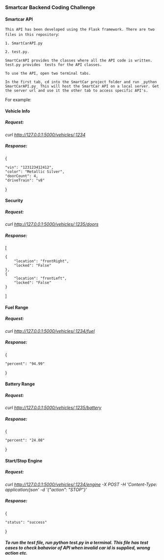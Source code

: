 ### Smartcar Backend Coding Challenge

#### Smartcar API

`This API has been developed using the Flask framework. There are two files in this repository`: 

`1. SmartCarAPI.py`

`2. test.py. `

`SmartCarAPI provides the classes where all the API code is written. test.py provides 
tests for the API classes.`


`To use the API, open two terminal tabs.`

`In the first tab, cd into the SmartCar project folder and run _python SmartCarAPI.py_
This will host the SmartCar API on a local server. Get the server url and use it the other tab to access specific API's.`

For example:

#### Vehicle Info

##### Request:

_curl http://127.0.0.1:5000/vehicles/:1234_

##### Response:

{

    "vin": "123123412412",
    "color": "Metallic Silver",
    "doorCount": 4,
    "driveTrain": "v8"
}

#### Security

##### Request:

_curl http://127.0.0.1:5000/vehicles/:1235/doors_

##### Response:

[

    {
        "location": "frontRight",
        "locked": "False"
    },
    {
        "location": "frontLeft",
        "locked": "False"
    }
]

#### Fuel Range

##### Request:

_curl http://127.0.0.1:5000/vehicles/:1234/fuel_

##### Response:

{

    "percent": "94.99"
}

#### Battery Range

##### Request:

_curl http://127.0.0.1:5000/vehicles/:1235/battery_

##### Response:

{

    "percent": "24.08"
}

#### Start/Stop Engine

##### Request:

_curl http://127.0.0.1:5000/vehicles/:1234/engine   -X POST -H 'Content-Type: application/json'  -d '{"action": "STOP"}'_

##### Response:

{

    "status": "success"
}

##### To run the test file, run _python test.py_ in a terminal. This file has test cases to check bahavior of API when invalid car id is supplied, wrong action etc.
